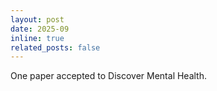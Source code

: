 ```yaml
---
layout: post
date: 2025-09
inline: true
related_posts: false
---
```


 One paper accepted to Discover Mental Health.


